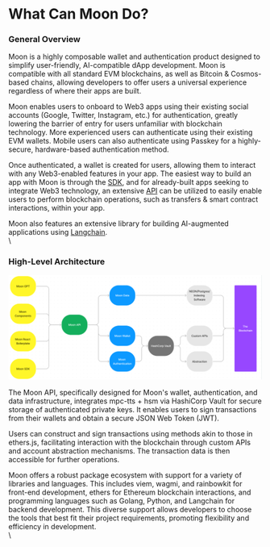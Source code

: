 # What Can Moon Do?

### General Overview

Moon is a highly composable wallet and authentication product designed to simplify user-friendly, AI-compatible dApp development. Moon is compatible with all standard EVM blockchains, as well as Bitcoin & Cosmos-based chains, allowing developers to offer users a universal experience regardless of where their apps are built.

Moon enables users to onboard to Web3 apps using their existing social accounts (Google, Twitter, Instagram, etc.) for authentication, greatly lowering the barrier of entry for users unfamiliar with blockchain technology. More experienced users can authenticate using their existing EVM wallets. Mobile users can also authenticate using Passkey for a highly-secure, hardware-based authentication method.

Once authenticated, a wallet is created for users, allowing them to interact with any Web3-enabled features in your app. The easiest way to build an app with Moon is through the [SDK](../sdks/), and for already-built apps seeking to integrate Web3 technology, an extensive [API](../api/) can be utilized to easily enable users to perform blockchain operations, such as transfers & smart contract interactions, within your app.

Moon also features an extensive library for building AI-augmented applications using [Langchain](../ai/langchain-1.md).\
\


### High-Level Architecture

![](<../moon-sdk/Moon Documentation 58cadf8d24b64b3c90fb5137d98fd9c2/Moon Overview d7cea3031453418b9610b3c21d3fcbe3/What Can Moon Do 74d061268b68403dbb078374c7035be4/Untitled.png>)

The Moon API, specifically designed for Moon's wallet, authentication, and data infrastructure, integrates mpc-tts + hsm via HashiCorp Vault for secure storage of authenticated private keys. It enables users to sign transactions from their wallets and obtain a secure JSON Web Token (JWT).

Users can construct and sign transactions using methods akin to those in ethers.js, facilitating interaction with the blockchain through custom APIs and account abstraction mechanisms. The transaction data is then accessible for further operations.

Moon offers a robust package ecosystem with support for a variety of libraries and languages. This includes viem, wagmi, and rainbowkit for front-end development, ethers for Ethereum blockchain interactions, and programming languages such as Golang, Python, and Langchain for backend development. This diverse support allows developers to choose the tools that best fit their project requirements, promoting flexibility and efficiency in development.\
\
